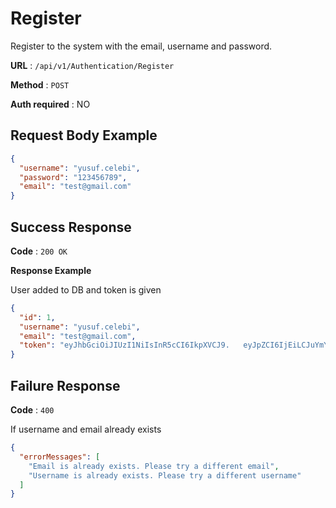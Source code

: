 # Register

Register to the system with the email, username and password.

**URL** : `/api/v1/Authentication/Register`

**Method** : `POST`

**Auth required** : NO

## Request Body Example

```json
{
  "username": "yusuf.celebi",
  "password": "123456789",
  "email": "test@gmail.com"
}
```   

## Success Response   

**Code** : `200 OK`

**Response Example**

User added to DB and token is given

```json
{
  "id": 1,
  "username": "yusuf.celebi",
  "email": "test@gmail.com",
  "token": "eyJhbGciOiJIUzI1NiIsInR5cCI6IkpXVCJ9.   eyJpZCI6IjEiLCJuYmYiOjE2MDI2OTE3OTEsImV4cCI6MTYwMjc3ODE5MSwiaWF0IjoxNjAyNjkxNzkxfQ.IJL0slI5jXm8ZXtWrbYwV5iyEn2ySaRmJVQIc2TVN3c"
}
```

## Failure Response 

**Code** : `400`

If username and email already exists

```json
{
  "errorMessages": [
    "Email is already exists. Please try a different email",
    "Username is already exists. Please try a different username"
  ]
}
```